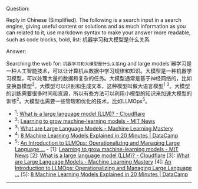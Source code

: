 Question:

Reply in Chinese (Simplified).
The following is a search input in a search engine, giving useful content or solutions and as much information as you can related to it, use markdown syntax to make your answer more readable, such as code blocks, bold, list:
机器学习和大模型是什么关系

Answer:

Searching the web for: `机器学习和大模型是什么关系`ng and large models`器学习是一种人工智能技术，可以让计算机从数据中学习规律和知识。大模型是一种机器学习模型，可以处理大量的数据和复杂的任务。大模型通常是基于神经网络的，比如变换器模型<sup>2</sup>。大模型可以识别和生成文本，这种模型叫做大语言模型<sup>1</sup> <sup>3</sup>。大模型的训练需要很多时间和资源，所以有些方法可以利用小模型的知识来加速大模型的训练<sup>2</sup>。大模型也需要一些管理和优化的技术，比如LLMOps<sup>5</sup>。

- <sup>1</sup>: [What is a large language model (LLM)? - Cloudflare](https://www.cloudflare.com/learning/ai/what-is-large-language-model/)
- <sup>2</sup>: [Learning to grow machine-learning models - MIT News](https://news.mit.edu/2023/new-technique-machine-learning-models-0322)
- <sup>3</sup>: [What are Large Language Models - Machine Learning Mastery](https://machinelearningmastery.com/what-are-large-language-models/)
- <sup>4</sup>: [8 Machine Learning Models Explained in 20 Minutes | DataCamp](https://www.datacamp.com/blog/machine-learning-models-explained)
- <sup>5</sup>: [An Introduction to LLMOps: Operationalizing and Managing Large Language ...](https://techcommunity.microsoft.com/t5/ai-machine-learning-blog/an-introduction-to-llmops-operationalizing-and-managing-large/ba-p/3910996)
\-
\[1]: [Learning to grow machine-learning models - MIT News](https://news.mit.edu/2023/new-technique-machine-learning-models-0322)
\[2]: [What is a large language model (LLM)? - Cloudflare](https://www.cloudflare.com/learning/ai/what-is-large-language-model/)
\[3]: [What are Large Language Models - Machine Learning Mastery](https://machinelearningmastery.com/what-are-large-language-models/)
\[4]: [An Introduction to LLMOps: Operationalizing and Managing Large Language ...](https://techcommunity.microsoft.com/t5/ai-machine-learning-blog/an-introduction-to-llmops-operationalizing-and-managing-large/ba-p/3910996)
\[5]: [8 Machine Learning Models Explained in 20 Minutes | DataCamp](https://www.datacamp.com/blog/machine-learning-models-explained)

<hr/>

